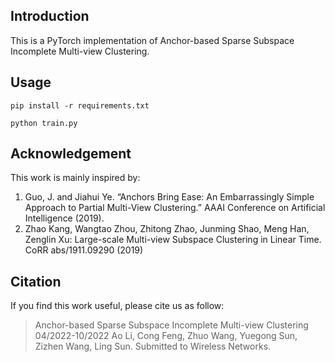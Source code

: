 ## Introduction

This is a PyTorch implementation of Anchor-based Sparse Subspace Incomplete Multi-view Clustering.


## Usage

```
pip install -r requirements.txt
```

```
python train.py
```

## Acknowledgement

This work is mainly inspired by:
1. Guo, J. and Jiahui Ye. “Anchors Bring Ease: An Embarrassingly Simple Approach to Partial Multi-View Clustering.” AAAI Conference on Artificial Intelligence (2019).
2. Zhao Kang, Wangtao Zhou, Zhitong Zhao, Junming Shao, Meng Han, Zenglin Xu:
Large-scale Multi-view Subspace Clustering in Linear Time. CoRR abs/1911.09290 (2019)


## Citation

If you find this work useful, please cite us as follow:

> Anchor-based Sparse Subspace Incomplete Multi-view Clustering	04/2022-10/2022
> Ao Li, Cong Feng, Zhuo Wang, Yuegong Sun, Zizhen Wang, Ling Sun. Submitted to Wireless Networks.
